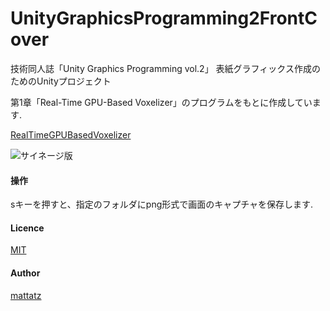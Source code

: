 # UnityGraphicsProgramming2FrontCover

技術同人誌「Unity Graphics Programming vol.2」 表紙グラフィックス作成のためのUnityプロジェクト

第1章「Real-Time GPU-Based Voxelizer」のプログラムをもとに作成しています.

[RealTimeGPUBasedVoxelizer](https://github.com/IndieVisualLab/UnityGraphicsProgramming2/tree/master/Assets/RealTimeGPUBasedVoxelizer)

![サイネージ版](https://github.com/IndieVisualLab/UnityGraphicsProgramming2FrontCover/blob/master/img/cover.gif "サイネージ版")

#### 操作
sキーを押すと、指定のフォルダにpng形式で画面のキャプチャを保存します.

#### Licence

[MIT](https://github.com/IndieVisualLab/UnityGraphicsProgramming2FrontCover/blob/master/LICENSE)

#### Author

[mattatz](https://github.com/mattatz)

